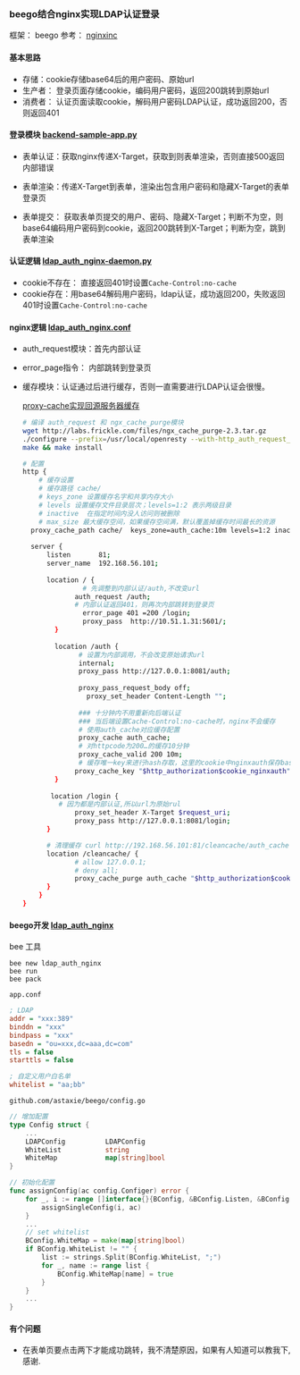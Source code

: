 
### beego结合nginx实现LDAP认证登录

   框架： beego 参考： [nginxinc](https://github.com/nginxinc/ldap_auth_nginx/blob/master/backend-sample-app.py)

#### 基本思路

- 存储：cookie存储base64后的用户密码、原始url
- 生产者： 登录页面存储cookie，编码用户密码，返回200跳转到原始url
- 消费者： 认证页面读取cookie，解码用户密码LDAP认证，成功返回200，否则返回401

#### 登录模块 [backend-sample-app.py](https://github.com/nginxinc/ldap_auth_nginx/blob/master/backend-sample-app.py)

- 表单认证：获取nginx传递X-Target，获取到则表单渲染，否则直接500返回内部错误

- 表单渲染：传递X-Target到表单，渲染出包含用户密码和隐藏X-Target的表单登录页

- 表单提交： 获取表单页提交的用户、密码、隐藏X-Target；判断不为空，则base64编码用户密码到cookie，返回200跳转到X-Target；判断为空，跳到表单渲染

#### 认证逻辑  [ldap_auth_nginx-daemon.py](https://github.com/nginxinc/ldap_auth_nginx/blob/master/ldap_auth_nginx-daemon.py)
 
- cookie不存在： 直接返回401时设置`Cache-Control:no-cache`
- cookie存在：用base64解码用户密码，ldap认证，成功返回200，失败返回401时设置`Cache-Control:no-cache`   

#### nginx逻辑 [ldap_auth_nginx.conf](https://github.com/nginxinc/ldap_auth_nginx/blob/master/backend-sample-app.py)

- auth_request模块：首先内部认证

- error_page指令： 内部跳转到登录页

- 缓存模块：认证通过后进行缓存，否则一直需要进行LDAP认证会很慢。

  [proxy-cache实现回源服务器缓存](https://blog.csdn.net/dengjiexian123/article/details/53386586)

  ```sh
  # 编译 auth_request 和 ngx_cache_purge模块
  wget http://labs.frickle.com/files/ngx_cache_purge-2.3.tar.gz
  ./configure --prefix=/usr/local/openresty --with-http_auth_request_module  --add-module=modules/ngx_cache_purge-2.3
  make && make install
  ```

  ```sh
  # 配置
  http {
      # 缓存设置
      # 缓存路径 cache/
      # keys_zone 设置缓存名字和共享内存大小
      # levels 设置缓存文件目录层次；levels=1:2 表示两级目录
      # inactive  在指定时间内没人访问则被删除
      # max_size 最大缓存空间，如果缓存空间满，默认覆盖掉缓存时间最长的资源
  	proxy_cache_path cache/  keys_zone=auth_cache:10m levels=1:2 inactive=7d max_size=1000g;
  	
  	server {
  		listen       81;
  		server_name  192.168.56.101;
  		
  		location / {
                 # 先调整到内部认证/auth,不改变url
  			   auth_request /auth;
  			   # 内部认证返回401，则再次内部跳转到登录页
                 error_page 401 =200 /login;
                 proxy_pass  http://10.51.1.31:5601/;
          }
          
          location /auth {
                # 设置为内部调用，不会改变原始请求url
                internal;
                proxy_pass http://127.0.0.1:8081/auth;
                	
                proxy_pass_request_body off;
             	  proxy_set_header Content-Length "";
             	  
                ### 十分钟内不用重新向后端认证
                ### 当后端设置Cache-Control:no-cache时，nginx不会缓存
             	# 使用auth_cache对应缓存配置
                proxy_cache auth_cache;
                # 对httpcode为200…的缓存10分钟
                proxy_cache_valid 200 10m;
                # 缓存唯一key来进行hash存取，这里的cookie中nginxauth保存base64的用户密码字段
  			   proxy_cache_key "$http_authorization$cookie_nginxauth";
          }
          
         location /login {
  	       # 因为都是内部认证,所以url为原始rul
               proxy_set_header X-Target $request_uri;
               proxy_pass http://127.0.0.1:8081/login;
        }

        # 清理缓存 curl http://192.168.56.101:81/cleancache/auth_cache
        location /cleancache/ {
               # allow 127.0.0.1;
               # deny all;
               proxy_cache_purge auth_cache "$http_authorization$cookie_nginxauth";
        }
      }
  }
  ```

  
#### beego开发  [ldap_auth_nginx](https://gitee.com/fearless11/project/tree/master/ldap_auth_nginx)

bee 工具
```
bee new ldap_auth_nginx
bee run
bee pack 
```

`app.conf`

```ini
; LDAP
addr = "xxx:389"
binddn = "xxx"
bindpass = "xxx"
basedn = "ou=xxx,dc=aaa,dc=com"
tls = false
starttls = false

; 自定义用户白名单
whitelist = "aa;bb"
```

`github.com/astaxie/beego/config.go`

```go
// 增加配置
type Config struct {
    ... 
	LDAPConfig          LDAPConfig
	WhiteList           string
	WhiteMap            map[string]bool
}

// 初始化配置
func assignConfig(ac config.Configer) error {
	for _, i := range []interface{}{BConfig, &BConfig.Listen, &BConfig.WebConfig, &BConfig.Log, &BConfig.LDAPConfig, &BConfig.WebConfig.Session} {
		assignSingleConfig(i, ac)
	}
	...
	// set whitelist
	BConfig.WhiteMap = make(map[string]bool)
	if BConfig.WhiteList != "" {
		list := strings.Split(BConfig.WhiteList, ";")
		for _, name := range list {
			BConfig.WhiteMap[name] = true
		}
	}
    ...
}
```

#### 有个问题
 
- 在表单页要点击两下才能成功跳转，我不清楚原因，如果有人知道可以教我下,感谢.